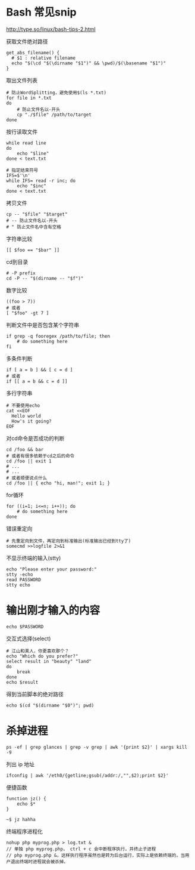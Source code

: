 # Bash 常见snip
http://type.so/linux/bash-tips-2.html

获取文件绝对路径
```
get_abs_filename() {
  # $1 : relative filename
  echo "$(\cd "$(\dirname "$1")" && \pwd)/$(\basename "$1")"
}
```


取出文件列表
```
# 防止WordSplitting，避免使用$(ls *.txt)
for file in *.txt
do
    # 防止文件名以-开头
    cp "./$file" /path/to/target
done
```

按行读取文件
```
while read line
do
    echo "$line"
done < text.txt

# 指定结束符号
IFS=$'\n'
while IFS= read -r inc; do
    echo "$inc"
done < text.txt
```

拷贝文件
```
cp -- "$file" "$target"
# -- 防止文件名以-开头
# " 防止文件名中含有空格
```

字符串比较
```
[[ $foo == "$bar" ]]
```

cd到目录
```
# -P prefix
cd -P -- "$(dirname -- "$f")"
```

数字比较
```
((foo > 7))
# 或者
[ "$foo" -gt 7 ]
```

判断文件中是否包含某个字符串
```
if grep -q fooregex /path/to/file; then
    # do something here
fi
```

多条件判断
```
if [ a = b ] && [ c = d ]
# 或者
if [[ a = b && c = d ]]
```

多行字符串
```
# 不要使用echo
cat <<EOF
  Hello world
  How's it going?
EOF
```

对cd命令是否成功的判断
```
cd /foo && bar
# 或者有很多依赖于cd之后的命令
cd /foo || exit 1
# ...
# ...
# 或者顺便说点什么 
cd /foo || { echo "hi, man!"; exit 1; }
```

for循环
```
for ((i=1; i<=n; i++)); do
    # do something here
done
```

错误重定向
```
# 先重定向到文件，再定向到标准输出(标准输出已经到tty了)
somecmd >>logfile 2>&1
```

不显示终端的输入(stty)
```
echo "Please enter your password:"
stty -echo
read PASSWORD
stty echo
```

# 输出刚才输入的内容
```
echo $PASSWORD
```

交互式选择(select)
```
# 江山和美人，你更喜欢那个？
echo "Which do you prefer?"
select result in "beauty" "land"
do
    break
done
echo $result
```

得到当前脚本的绝对路径
```
echo $(cd "$(dirname "$0")"; pwd)
```

# 杀掉进程
```
ps -ef | grep glances | grep -v grep | awk '{print $2}' | xargs kill -9
```

列出 ip 地址
```
ifconfig | awk '/eth0/{getline;gsub(/addr:/,"",$2);print $2}'
```

便捷函数
```
function jz() {
    echo $*
}

~$ jz hahha
```

终端程序进程化
```
nohup php myprog.php > log.txt &
// 单独 php myprog.php， ctrl + c 会中断程序执行，并终止子进程
// php myprog.php &，这样执行程序虽然也是转为后台运行，实际上是依赖终端的，当用户退出终端时进程就会被杀掉。
```

